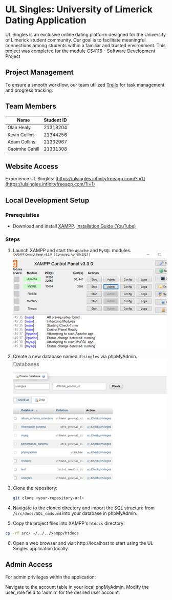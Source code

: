 # UL Singles: University of Limerick Dating Application



UL Singles is an exclusive online dating platform designed for the University of Limerick student community. Our goal is to facilitate meaningful connections among students within a familiar and trusted environment. This project was completed for the module CS4116 - Software Development Project

## Project Management

To ensure a smooth workflow, our team utilized [Trello](https://trello.com/) for task management and progress tracking.

## Team Members

| Name            | Student ID |
|-----------------|------------|
| Olan Healy      | 21318204   |
| Kevin Collins   | 21344256   |
| Adam Collins    | 21332967   |
| Caoimhe Cahill  | 21331308   |

## Website Access

Experience UL Singles: [https://ulsingles.infinityfreeapp.com/?i=1](https://ulsingles.infinityfreeapp.com/?i=1)

## Local Development Setup

### Prerequisites

- Download and install [XAMPP](https://www.apachefriends.org/download.html). [Installation Guide (YouTube)](https://www.youtube.com/watch?v=VCHXCusltqI)

### Steps

1. Launch XAMPP and start the `Apache` and `MySQL` modules.
   ![XAMPP Control Panel](misc/xampp.png)

2. Create a new database named `Ulsingles` via phpMyAdmin.
   ![Database Creation](misc/image.png)

3. Clone the repository:
   ```bash
   git clone <your-repository-url>

4. Navigate to the cloned directory and import the SQL structure from `/src/docs/SQL_cmds.md` into your database in phpMyAdmin.

5. Copy the project files into XAMPP's `htdocs` directory:
```bash
cp -rf src/ ~/../../xampp/htdocs
```

6. Open a web browser and visit http://localhost to start using the UL Singles application locally.


## Admin Access
For admin privileges within the application:

Navigate to the account table in your local phpMyAdmin.
Modify the user_role field to 'admin' for the desired user account.